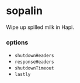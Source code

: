 # sopalin

Wipe up spilled milk in Hapi.

### options

- `shutdownHeaders`
- `responseHeaders`
- `shutdownTimeout`
- `lastly`
